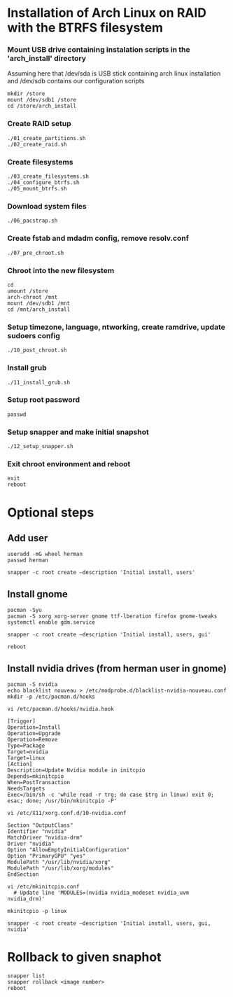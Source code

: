 # Installation of Arch Linux on RAID with the BTRFS filesystem

### Mount USB drive containing instalation scripts in the 'arch_install' directory 
Assuming here that /dev/sda is USB stick containing arch linux installation and /dev/sdb contains our configuration scripts
```
mkdir /store
mount /dev/sdb1 /store
cd /store/arch_install
```

### Create RAID setup
```
./01_create_partitions.sh
./02_create_raid.sh
```

### Create filesystems
```
./03_create_filesystems.sh
./04_configure_btrfs.sh
./05_mount_btrfs.sh
```

### Download system files
```
./06_pacstrap.sh
```

### Create fstab and mdadm config, remove resolv.conf
```
./07_pre_chroot.sh
```

### Chroot into the new filesystem
```
cd
umount /store
arch-chroot /mnt
mount /dev/sdb1 /mnt
cd /mnt/arch_install
```

### Setup timezone, language, ntworking, create ramdrive, update sudoers config
```
./10_post_chroot.sh
```

### Install grub
```
./11_install_grub.sh
```

### Setup root password
```
passwd
```

### Setup snapper and make initial snapshot
```
./12_setup_snapper.sh
```

### Exit chroot environment and reboot
```
exit
reboot
```

# Optional steps

## Add user
```
useradd -mG wheel herman
passwd herman

snapper -c root create —description 'Initial install, users'

```

## Install gnome
```
pacman -Syu
pacman -S xorg xorg-server gnome ttf-lberation firefox gnome-tweaks
systemctl enable gdm.service

snapper -c root create —description 'Initial install, users, gui'

reboot
```

## Install nvidia drives (from herman user in gnome)
```
pacman -S nvidia
echo blacklist nouveau > /etc/modprobe.d/blacklist-nvidia-nouveau.conf
mkdir -p /etc/pacman.d/hooks
```

```
vi /etc/pacman.d/hooks/nvidia.hook

[Trigger]
Operation=Install
Operation=Upgrade
Operation=Remove
Type=Package
Target=nvidia
Target=linux
[Action]
Description=Update Nvidia module in initcpio
Depends=mkinitcpio
When=PostTransaction
NeedsTargets
Exec=/bin/sh -c 'while read -r trg; do case $trg in linux) exit 0; esac; done; /usr/bin/mkinitcpio -P'
```

```
vi /etc/X11/xorg.conf.d/10-nvidia.conf

Section "OutputClass"
Identifier "nvidia"
MatchDriver "nvidia-drm"
Driver "nvidia"
Option "AllowEmptyInitialConfiguration"
Option "PrimaryGPU" "yes"
ModulePath "/usr/lib/nvidia/xorg"
ModulePath "/usr/lib/xorg/modules"
EndSection
```

```
vi /etc/mkinitcpio.conf
  # Update line 'MODULES=(nvidia nvidia_modeset nvidia_uvm nvidia_drm)'

mkinitcpio -p linux

snapper -c root create —description 'Initial install, users, gui, nvidia'
```

# Rollback to given snaphot

```
snapper list
snapper rollback <image number>
reboot
```
